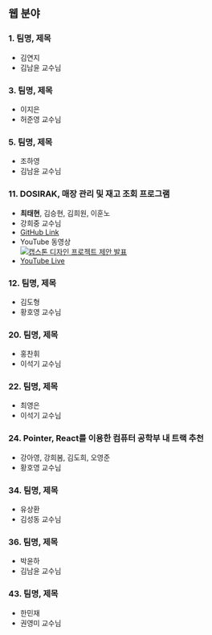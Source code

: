## 웹 분야

### 1. 팀명, 제목
- 김연지
- 김남윤 교수님

### 3. 팀명, 제목
- 이지은
- 허준영 교수님

### 5. 팀명, 제목
- 조하영
- 김남윤 교수님

### 11. DOSIRAK, 매장 관리 및 재고 조회 프로그램
- **최태현**, 김승현, 김희원, 이훈노
- 강희중 교수님
- [GitHub Link](https://github.com/gnssh606/DOSIRAK)
- YouTube 동영상 <br>
[![캡스톤 디자인 프로젝트 제안 발표](https://img.youtube.com/vi/eH0bYajlFfI/0.jpg)](https://www.youtube.com/watch?v=eH0bYajlFfI)
- [YouTube Live](https://www.youtube.com/watch?v=eH0bYajlFfI)

### 12. 팀명, 제목
- 김도형
- 황호영 교수님

### 20. 팀명, 제목
- 홍찬휘
- 이석기 교수님

### 22. 팀명, 제목
- 최영은
- 이석기 교수님

### 24. Pointer, React를 이용한 컴퓨터 공학부 내 트랙 추천
- 강아영, 강희봄, 김도희, 오영준
- 황호영 교수님

### 34. 팀명, 제목
- 유상환
- 김성동 교수님

### 36. 팀명, 제목
- 박윤하
- 김남윤 교수님

### 43. 팀명, 제목
- 한민재
- 권영미 교수님

